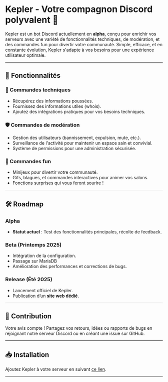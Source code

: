 # Kepler - Votre compagnon Discord polyvalent 🚀

Kepler est un bot Discord actuellement en **alpha**, conçu pour enrichir vos serveurs avec une variété de fonctionnalités techniques, de modération, et des commandes fun pour divertir votre communauté. Simple, efficace, et en constante évolution, Kepler s'adapte à vos besoins pour une expérience utilisateur optimale.

---

## 🚀 Fonctionnalités

### 📌 Commandes techniques
- Récupérez des informations poussées.
- Fournissez des informations utiles (whois).
- Ajoutez des intégrations pratiques pour vos besoins techniques.

### 🛡️ Commandes de modération
- Gestion des utilisateurs (bannissement, expulsion, mute, etc.).
- Surveillance de l'activité pour maintenir un espace sain et convivial.
- Système de permissions pour une administration sécurisée.

### 🎉 Commandes fun
- Minijeux pour divertir votre communauté.
- Gifs, blagues, et commandes interactives pour animer vos salons.
- Fonctions surprises qui vous feront sourire !

---

## 🛠️ Roadmap

### Alpha
- **Statut actuel** : Test des fonctionnalités principales, récolte de feedback.

### Beta (Printemps 2025)
- Intégration de la configuration.
- Passage sur MariaDB
- Amélioration des performances et corrections de bugs.

### Release (Été 2025)
- Lancement officiel de Kepler.
- Publication d’un **site web dédié**.

---

## 🤝 Contribution
Votre avis compte ! Partagez vos retours, idées ou rapports de bugs en rejoignant notre serveur Discord ou en créant une issue sur GitHub.

---

## 📥 Installation
Ajoutez Kepler à votre serveur en suivant [ce lien](https://discord.com/application-directory/1208555753502412868).

---